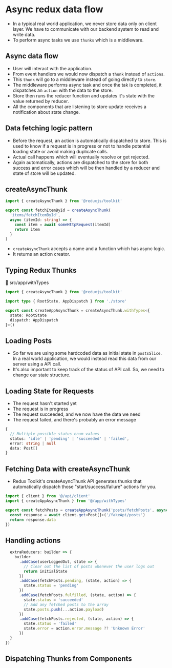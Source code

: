 # Async redux data flow

- In a typical real world application, we never store data only on client layer. We have to communicate with our backend system to read and write data.
- To perform async tasks we use `thunks` which is a middleware.


## Async data flow

- User will interact with the application.
- From event handlers we would now dispatch a `thunk` instead of `actions`.
- This `thunk` will go to a middleware instead of going directly to `store`.
- The middleware performs async task and once the tak is completed, it dispatches an `action` with the data to the store.
- Store then runs the reducer function and updates it's state with the value returned by reducer.
- All the components that are listening to store update receives a notification about state change.


## Data fetching logic pattern

- Before the request, an action is automatically dispatched to store. This is used to know if a request is in progress or not to handle potential loading state or avoid making duplicate calls.
- Actual call happens which will eventually resolve or get rejected.
- Again automatically, actions are dispatched to the store for both success and error cases which will be then handled by a reducer and state of store will be updated.


## createAsyncThunk

```ts
import { createAsyncThunk } from '@reduxjs/toolkit'

export const fetchItemById = createAsyncThunk(
  'items/fetchItemById',
  async (itemId: string) => {
    const item = await someHttpRequest(itemId)
    return item
  }
)
```

- `createAsyncThunk` accepts a name and a function which has async logic.
- It returns an action creator.


## Typing Redux Thunks


📁 src/app/withTypes

```ts
import { createAsyncThunk } from '@reduxjs/toolkit'

import type { RootState, AppDispatch } from './store'

export const createAppAsyncThunk = createAsyncThunk.withTypes<{
  state: RootState
  dispatch: AppDispatch
}>()

```



## Loading Posts

- So far we are using some hardcoded data as initial state in `postsSlice`. In a real world application, we would instead read this data from our server using a API call.
- It's also important to keep track of the status of API call. So, we need to change our state structure.


## Loading State for Requests

- The request hasn't started yet
- The request is in progress
- The request succeeded, and we now have the data we need
- The request failed, and there's probably an error message

```ts
{
  // Multiple possible status enum values
  status: 'idle' | 'pending' | 'succeeded' | 'failed',
  error: string | null
  data: Post[]
}
```


## Fetching Data with createAsyncThunk

- Redux Toolkit's createAsyncThunk API generates thunks that automatically dispatch those "start/success/failure" actions for you.

```ts
import { client } from '@/api/client'
import { createAppAsyncThunk } from '@/app/withTypes'

export const fetchPosts = createAppAsyncThunk('posts/fetchPosts', async () => {
  const response = await client.get<Post[]>('/fakeApi/posts')
  return response.data
})
```


## Handling actions

```ts
  extraReducers: builder => {
    builder
      .addCase(userLoggedOut, state => {
        // Clear out the list of posts whenever the user logs out
        return initialState
      })
      .addCase(fetchPosts.pending, (state, action) => {
        state.status = 'pending'
      })
      .addCase(fetchPosts.fulfilled, (state, action) => {
        state.status = 'succeeded'
        // Add any fetched posts to the array
        state.posts.push(...action.payload)
      })
      .addCase(fetchPosts.rejected, (state, action) => {
        state.status = 'failed'
        state.error = action.error.message ?? 'Unknown Error'
      })
  }
})
```


## Dispatching Thunks from Components
